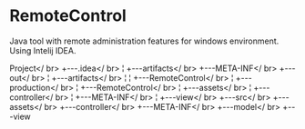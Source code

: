 # RemoteControl



Java tool with remote administration features for windows environment. Using Intelij IDEA.

Project</ br>
+---.idea</ br>
¦   +---artifacts</ br>
+---META-INF</ br>
+---out</ br>
¦   +---artifacts</ br>
¦   ¦   +---RemoteControl</ br>
¦   +---production</ br>
¦       +---RemoteControl</ br>
¦           +---assets</ br>
¦           +---controller</ br>
¦           +---META-INF</ br>
¦           +---view</ br>
+---src</ br>
    +---assets</ br>
    +---controller</ br>
    +---META-INF</ br>
    +---model</ br>
    +---view
